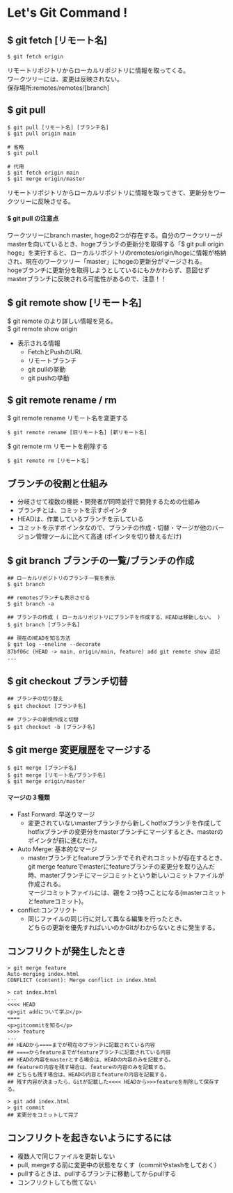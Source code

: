 # <b> Let's Git Command !</b>

## $ git fetch [リモート名]
```
$ git fetch origin
```
リモートリポジトリからローカルリポジトリに情報を取ってくる。<br>
ワークツリーには、変更は反映されない。<br>
保存場所:remotes/remotes/[branch]<br>

## $ git pull
```
$ git pull [リモート名] [ブランチ名]
$ git pull origin main

# 省略
$ git pull

# 代用
$ git fetch origin main
$ git merge origin/master
```
リモートリポジトリからローカルリポジトリに情報を取ってきて、更新分をワークツリーに反映させる。<br>

#### <b> $ git pull の注意点</b><br>
ワークツリーにbranch master, hogeの2つが存在する。自分のワークツリーがmasterを向いているとき、hogeブランチの更新分を取得する「$ git pull origin hoge」を実行すると、ローカルリポジトリのremotes/origin/hogeに情報が格納され、現在のワークツリー「master」にhogeの更新分がマージされる。<br>
hogeブランチに更新分を取得しようとしているにもかかわらず、意図せずmasterブランチに反映される可能性があるので、注意！！<br>

## $ git remote show [リモート名]
$ git remote のより詳しい情報を見る。<br>
$ git remote show origin
* 表示される情報
  * FetchとPushのURL
  * リモートブランチ
  * git pullの挙動
  * git pushの挙動

## $ git remote rename / rm
$ git remote rename リモート名を変更する
```
$ git remote rename [旧リモート名] [新リモート名]
```
$ git remote rm リモートを削除する
```
$ git remote rm [リモート名]
```

## ブランチの役割と仕組み
* 分岐させて複数の機能・開発者が同時並行で開発するための仕組み
* ブランチとは、コミットを示すポインタ
* HEADは、作業しているブランチを示している
* コミットを示すポインタなので、ブランチの作成・切替・マージが他のバージョン管理ツールに比べて高速 (ポインタを切り替えるだけ)

## $ git branch ブランチの一覧/ブランチの作成
```
## ローカルリポジトリのブランチ一覧を表示
$ git branch

## remotesブランチも表示させる
$ git branch -a

## ブランチの作成 ( ローカルリポジトリにブランチを作成する、HEADは移動しない。 )
$ git branch [ブランチ名]

## 現在のHEADを知る方法
$ git log --oneline --decorate
87bf06c (HEAD -> main, origin/main, feature) add git remote show 追記
...
```

## $ git checkout ブランチ切替
```
## ブランチの切り替え
$ git checkout [ブランチ名]

## ブランチの新規作成と切替
$ git checkout -b [ブランチ名]
```

## $ git merge 変更履歴をマージする
```
$ git merge [ブランチ名]
$ git merge [リモート名/ブランチ名]
$ git merge origin/master
```
#### マージの３種類
* Fast Forward: 早送りマージ
  * 変更されていないmasterブランチから新しくhotfixブランチを作成してhotfixブランチの変更分をmasterブランチにマージするとき、masterのポインタが前に進むだけ。
* Auto Merge: 基本的なマージ
  * masterブランチとfeatureブランチでそれぞれコミットが存在するとき、git merge featureでmasterにfeatureブランチの変更分を取り込んだ時、masterブランチにマージコミットという新しいコミットファイルが作成される。<br>マージコミットファイルには、親を２つ持つことになる(masterコミットとfeatureコミット)。
* conflict:コンフリクト
  * 同じファイルの同じ行に対して異なる編集を行ったとき、<br>
  どちらの更新を優先すればいいのかGitがわからないときに発生する。

## コンフリクトが発生したとき
```
> git merge feature
Auto-merging index.html
CONFLICT (content): Merge conflict in index.html

> cat index.html
...
<<<< HEAD
<p>git addについて学ぶ</p>
====
<p>gitcommitを知る</p>
>>>> feature
...
## HEADから====までが現在のブランチに記載されている内容
## ====からfeatureまでがfeatureブランチに記載されている内容
## HEADの内容をmasterとする場合は、HEADの内容のみを記載する。
## featureの内容を残す場合は、featureの内容のみを記載する。
## どちらも残す場合は、HEADの内容とfeatureの内容を記載する。
## 残す内容が決まったら、Gitが記載した<<<< HEADから>>>featureを削除して保存する。

> git add index.html
> git commit
## 変更分をコミットして完了
```

## コンフリクトを起きないようにするには
* 複数人で同じファイルを更新しない
* pull, mergeする前に変更中の状態をなくす（commitやstashをしておく）
* pullするときは、pullするブランチに移動してからpullする
* コンフリクトしても慌てない
